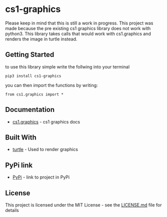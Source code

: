 # cs1-graphics
Please keep in mind that this is still a work in progress. This project was made because the pre existing cs1 graphics library does not work with python3. This library takes calls that would work with cs1.graphics and renders the image in turtle instead. 
## Getting Started
to use this library simple write the follwing into your terminal
```
pip3 install cs1-graphics
```
you can then import the functions by writing:
```
from cs1.graphics import *
```
##  Documentation
* [cs1.graphics](http://www.cs1graphics.org/) - cs1 graphics docs
## Built With
* [turtle](https://docs.python.org/3/library/turtle.html) - Used to render graphics
## PyPi link
* [PyPi](https://pypi.org/project/cs1-graphics/) - link to project in PyPi
## License

This project is licensed under the MIT License - see the [LICENSE.md](LICENSE.md) file for details

